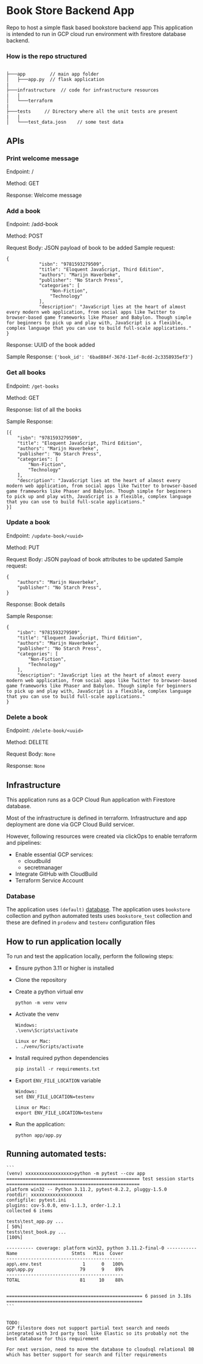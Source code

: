 # Book Store Backend App
Repo to host a simple flask based bookstore backend app
This application is intended to run in GCP cloud run environment with firestore database backend.

### How is the repo structured
```

├───app         // main app folder
│   ├───app.py  // flask application
|
├───infrastructure  // code for infrastructure resources
|   |
│   └───terraform
|
├───tests     // Directory where all the unit tests are present
|   |
│   └───test_data.josn    // some test data

```

## APIs

### Print welcome message

Endpoint: /

Method: GET

Response: Welcome message

### Add a book
Endpoint: /add-book

Method: POST

Request Body:  JSON payload of book to be added
Sample request:
```
{
            "isbn": "9781593279509",
            "title": "Eloquent JavaScript, Third Edition",
            "authors": "Marijn Haverbeke",
            "publisher": "No Starch Press",
            "categories": [
                "Non-Fiction",
                "Technology"
            ],
            "description": "JavaScript lies at the heart of almost every modern web application, from social apps like Twitter to browser-based game frameworks like Phaser and Babylon. Though simple for beginners to pick up and play with, JavaScript is a flexible, complex language that you can use to build full-scale applications."
}
```
Response: UUID of the book added 

Sample Response: `{'book_id': '6bad884f-367d-11ef-8cdd-2c3358935ef3'}`

### Get all books

Endpoint: `/get-books`

Method: GET

Response: list of all the books

Sample Response:
```
[{
    "isbn": "9781593279509",
    "title": "Eloquent JavaScript, Third Edition",
    "authors": "Marijn Haverbeke",
    "publisher": "No Starch Press",
    "categories": [
        "Non-Fiction",
        "Technology"
    ],
    "description": "JavaScript lies at the heart of almost every modern web application, from social apps like Twitter to browser-based game frameworks like Phaser and Babylon. Though simple for beginners to pick up and play with, JavaScript is a flexible, complex language that you can use to build full-scale applications."
}]
```

### Update a book

Endpoint: `/update-book/<uuid>`

Method: PUT

Request Body:  JSON payload of book attributes to be updated
Sample request:
```
{
    "authors": "Marijn Haverbeke",
    "publisher": "No Starch Press",
}
```
Response: Book details

Sample Response:
```
{
    "isbn": "9781593279509",
    "title": "Eloquent JavaScript, Third Edition",
    "authors": "Marijn Haverbeke",
    "publisher": "No Starch Press",
    "categories": [
        "Non-Fiction",
        "Technology"
    ],
    "description": "JavaScript lies at the heart of almost every modern web application, from social apps like Twitter to browser-based game frameworks like Phaser and Babylon. Though simple for beginners to pick up and play with, JavaScript is a flexible, complex language that you can use to build full-scale applications."
}
```

### Delete a book

Endpoint: `/delete-book/<uuid>`

Method: DELETE

Request Body:  `None`

Response: `None`


## Infrastructure

This application runs as a GCP Cloud Run application with Firestore database.

Most of the infrastructure is defined in terraform. Infrastructure and app deployment are done via GCP Cloud Build servicer.

However, following resources were created via clickOps to enable terraform and pipelines:
- Enable essential GCP services:
    - cloudbuild
    - secretmanager
- Integrate GitHub with CloudBuild
- Terraform Service Account

### Database

The application uses `(default)` [database](https://firebase.google.com/docs/firestore/manage-databases). The application uses `bookstore` collection and python automated tests uses `bookstore_test` collection and these are defined in `prodenv` and `testenv` configuration files

## How to run application locally

To run and test the application locally, perform the following steps:

- Ensure python 3.11 or higher is installed
- Clone the repository
- Create a python virtual env
    ```
    python -m venv venv
    ```
- Activate the venv
    ```
    Windows:
    .\venv\Scripts\activate

    Linux or Mac:
    . ./venv/Scripts/activate
    ```
- Install required python dependencies
    ```
    pip install -r requirements.txt
    ```

- Export `ENV_FILE_LOCATION` variable
    ```
    Windows:
    set ENV_FILE_LOCATION=testenv

    Linux or Mac:
    export ENV_FILE_LOCATION=testenv
    ```

- Run the application:
    ```
    python app/app.py
    ```

## Running automated tests:
    ```
    (venv) xxxxxxxxxxxxxxxxx>python -m pytest --cov app
    ================================================= test session starts =================================================
    platform win32 -- Python 3.11.2, pytest-8.2.2, pluggy-1.5.0
    rootdir: xxxxxxxxxxxxxxxxxxx
    configfile: pytest.ini
    plugins: cov-5.0.0, env-1.1.3, order-1.2.1
    collected 6 items

    tests\test_app.py ...                                                                                            [ 50%]
    tests\test_book.py ...                                                                                           [100%]

    ---------- coverage: platform win32, python 3.11.2-final-0 -----------
    Name                    Stmts   Miss  Cover
    -------------------------------------------
    app\.env.test               1      0   100%
    app\app.py                 79      9    89%
    -------------------------------------------
    TOTAL                      81     10    88%


    ================================================== 6 passed in 3.18s ==================================================
    ```


    TODO:
    GCP filestore does not support partial text search and needs integrated with 3rd party tool like Elastic so its probably not the best database for this requirement

    For next version, need to move the database to cloudsql relational DB which has better support for search and filter requirements